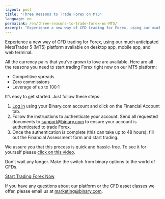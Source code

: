 ```yaml
---
layout: post
title: "Three Reasons to Trade Forex on MT5"
language: en
permalink: /en/three-reasons-to-trade-forex-on-MT5/
excerpt: "Experience a new way of CFD trading for Forex, using our much anticipated MetaTrader 5 (MT5) platform available on desktop app, mobile app, and web terminal..."
---
```


Experience a new way of CFD trading for Forex, using our much anticipated MetaTrader 5 (MT5) platform available on desktop app, mobile app, and web terminal.

All the currency pairs that you’ve grown to love are available. Here are all the reasons you need to start trading Forex right now on our MT5 platform:

<ul class="bullet">
<li>Competitive spreads</li>
<li>Zero commissions</li>
<li>Leverage of up to 100:1</li>
</ul>

It’s easy to get started. Just follow these steps:

<ol>
<li><a href="https://oauth.binary.com/oauth2/authorize?app_id=1288&l=EN&utm_source=blog&utm_campaign=mt5_forex_en&utm_medium=social">Log in</a> using your Binary.com account and click on the Financial Account tab.</li>
<li>Follow the instructions to authenticate your account. Send all requested documents to <a href="mailto:support@binary.com">support@binary.com</a> to ensure your account is authenticated to trade Forex.</li>
<li>Once the authentication is complete (this can take up to 48 hours), fill out the Financial Assessment form and start trading.</li>
</ol>

We assure you that this process is quick and hassle-free. To see it for yourself please <a href="https://www.youtube.com/watch?v=vZByrpMcdMw">click on this video</a>.

Don’t wait any longer. Make the switch from binary options to the world of CFDs.

<p class="p--action"><a class="button" href="https://mt.binary.com/?utm_source=blog&utm_campaign=mt5_forex_cta_en&utm_medium=social"><span>Start Trading Forex Now</span></a></p>

If you have any questions about our platform or the CFD asset classes we offer, please email us at <a href="mailto:marketing@binary.com">marketing@binary.com</a>.






